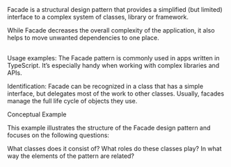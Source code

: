 ##
Facade is a structural design pattern that provides a simplified (but limited) interface to a complex system of classes, library or framework.

While Facade decreases the overall complexity of the application, it also helps to move unwanted dependencies to one place.

##
Usage examples: The Facade pattern is commonly used in apps written in TypeScript. It’s especially handy when working with complex libraries and APIs.

Identification: Facade can be recognized in a class that has a simple interface, but delegates most of the work to other classes. Usually, facades manage the full life cycle of objects they use.

Conceptual Example

This example illustrates the structure of the Facade design pattern and focuses on the following questions:

What classes does it consist of?
What roles do these classes play?
In what way the elements of the pattern are related?